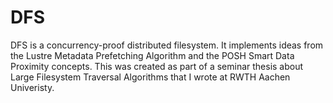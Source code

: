 # DFS

DFS is a concurrency-proof distributed filesystem.
It implements ideas from the Lustre Metadata Prefetching Algorithm and the POSH Smart Data Proximity concepts. This was created as part of a seminar thesis about Large Filesystem Traversal Algorithms that I wrote at RWTH Aachen Univeristy.
